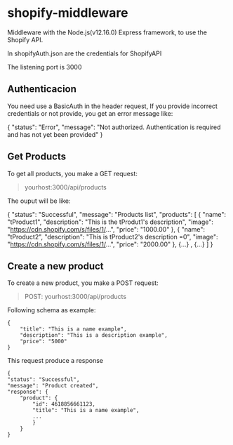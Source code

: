 # shopify-middleware

Middleware with the Node.js(v12.16.0) Express framework, to use the Shopify API.


In shopifyAuth.json are the credentials for ShopifyAPI

The listening port is 3000

## Authenticacion
You need use a BasicAuth in the header request, If you provide incorrect credentials or not provide, you get an error message like:

{
  "status": "Error",
  "message": "Not authorized. Authentication is required and has not yet been provided"
}

## Get Products
To get all products, you make a GET request:
>yourhost:3000/api/products

The ouput will be like:

{
  "status": "Successful",
  "message": "Products list",
  "products": [
        {
        "name": "tProduct1",
        "description": "This is the tProdut1's description",
        "image": "https://cdn.shopify.com/s/files/1/...",
        "price": "1000.00"
        },
        {
        "name": "tProduct2",
        "description": "This is tProduct2's description =0",
        "image": "https://cdn.shopify.com/s/files/1/...",
        "price": "2000.00"
        },
        {...} ,
        {...}
  ]
}


## Create a new product
To create a new product, you make a POST request:
>POST: yourhost:3000/api/products

Following schema as example: 

    {
        "title": "This is a name example",
        "description": "This is a description example",
        "price": "5000"
    }


This request produce a response

    {
    "status": "Successful",
    "message": "Product created",
    "response": {
        "product": {
            "id": 4618856661123,
            "title": "This is a name example",
            ...
            }
        }
    }
